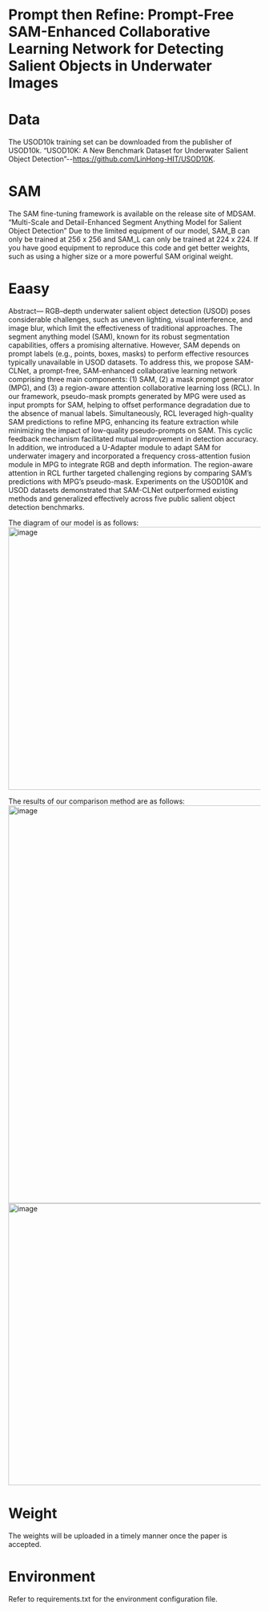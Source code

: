 # Prompt then Refine: Prompt-Free SAM-Enhanced Collaborative Learning Network for Detecting Salient Objects in Underwater Images
# Data
The USOD10k training set can be downloaded from the publisher of USOD10k. “USOD10K: A New Benchmark Dataset for Underwater Salient Object Detection”--https://github.com/LinHong-HIT/USOD10K. 
# SAM
The SAM fine-tuning framework is available on the release site of MDSAM. “Multi-Scale and Detail-Enhanced Segment Anything Model for Salient Object Detection”
Due to the limited equipment of our model, SAM_B can only be trained at 256 x 256 and SAM_L can only be trained at 224 x 224. If you have good equipment to reproduce this code and get better weights, such as using a higher size or a more powerful SAM original weight.
# Eaasy
Abstract— RGB–depth underwater salient object detection (USOD) poses considerable challenges, such as uneven lighting, visual interference, and image blur, which limit the effectiveness of traditional approaches. The segment anything model (SAM), known for its robust segmentation capabilities, offers a promising alternative. However, SAM depends on prompt labels (e.g., points, boxes, masks) to perform effective resources typically unavailable in USOD datasets. To address this, we propose SAM-CLNet, a prompt-free, SAM-enhanced collaborative learning network comprising three main components: (1) SAM, (2) a mask prompt generator (MPG), and (3) a region-aware attention collaborative learning loss (RCL). In our framework, pseudo-mask prompts generated by MPG were used as input prompts for SAM, helping to offset performance degradation due to the absence of manual labels. Simultaneously, RCL leveraged high-quality SAM predictions to refine MPG, enhancing its feature extraction while minimizing the impact of low-quality pseudo-prompts on SAM. This cyclic feedback mechanism facilitated mutual improvement in detection accuracy. In addition, we introduced a U-Adapter module to adapt SAM for underwater imagery and incorporated a frequency cross-attention fusion module in MPG to integrate RGB and depth information. The region-aware attention in RCL further targeted challenging regions by comparing SAM’s predictions with MPG’s pseudo-mask. Experiments on the USOD10K and USOD datasets demonstrated that SAM-CLNet outperformed existing methods and generalized effectively across five public salient object detection benchmarks.

The diagram of our model is as follows:
<img width="876" height="524" alt="image" src="https://github.com/user-attachments/assets/d2796c82-fc08-462f-93ca-eb44fb5cf30f" />

The results of our comparison method are as follows:
<img width="978" height="793" alt="image" src="https://github.com/user-attachments/assets/280a1a7d-5723-4666-8027-815b6187783c" />
<img width="981" height="562" alt="image" src="https://github.com/user-attachments/assets/86da60ee-1dc8-420a-a400-cb5509501f48" />

# Weight
The weights will be uploaded in a timely manner once the paper is accepted.
# Environment
Refer to requirements.txt for the environment configuration file.

